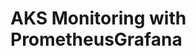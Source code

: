 # AKS Monitoring with PrometheusGrafana                                                                                                                                                                                                                                                                              
